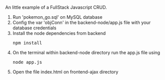 An little example of a FullStack Javascript CRUD.

<ol>
<li>Run 'pokemon_go.sql' on MySQL database</li>
<li>Config the var 'objConn' in the backend-node/app.js file with your database credentials</li>
<li>Install the node dependencies from backend <pre>npm install</pre></li>
<li>On the terminal within backend-node directory run the app.js file using <pre>node app.js</pre></li>
<li>Open the file index.html on frontend-ajax directory</li>
</ol>
